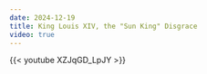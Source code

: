 ```yaml
---
date: 2024-12-19
title: King Louis XIV, the "Sun King" Disgrace
video: true
---
```



{{< youtube XZJqGD_LpJY >}}
